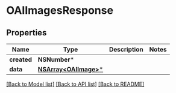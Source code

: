 # OAIImagesResponse

## Properties
Name | Type | Description | Notes
------------ | ------------- | ------------- | -------------
**created** | **NSNumber*** |  | 
**data** | [**NSArray&lt;OAIImage&gt;***](OAIImage.md) |  | 

[[Back to Model list]](../README.md#documentation-for-models) [[Back to API list]](../README.md#documentation-for-api-endpoints) [[Back to README]](../README.md)


